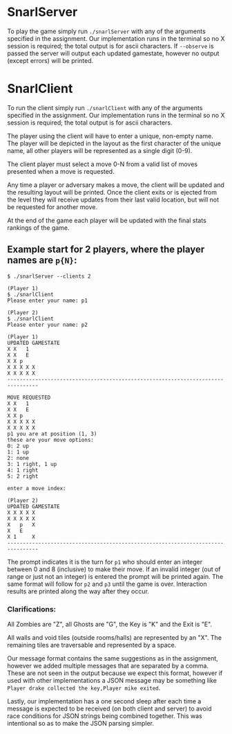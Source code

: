 # SnarlServer
To play the game simply run `./snarlServer` with any of the arguments specified in the assignment.  Our implementation runs in the terminal so no X session is required; the total output is for ascii characters.  If `--observe` is passed the server will output each updated gamestate, however no output (except errors) will be printed.

# SnarlClient
To run the client simply run `./snarlClient` with any of the arguments specified in the assignment.  Our implementation runs in the terminal so no X session is required; the total output is for ascii characters.

The player using the client will have to enter a unique, non-empty name.  The player will be depicted in the layout as the first character of the unique name, all other players will be represented as a single digit (0-9).

The client player must select a move 0-N from a valid list of moves presented when a move is requested.

Any time a player or adversary makes a move, the client will be updated and the resulting layout will be printed.  Once the client exits or is ejected from the level they will receive updates from their last valid location, but will not be requested for another move.

At the end of the game each player will be updated with the final stats rankings of the game.

## Example start for 2 players, where the player names are `p{N}`:
```
$ ./snarlServer --clients 2

(Player 1)
$ ./snarlClient
Please enter your name: p1

(Player 2)
$ ./snarlClient
Please enter your name: p2

(Player 1)
UPDATED GAMESTATE
X X   1  
X X   E  
X X p    
X X X X X
X X X X X
--------------------------------------------------------------------------------

MOVE REQUESTED
X X   1  
X X   E  
X X p    
X X X X X
X X X X X
p1 you are at position (1, 3)
these are your move options:
0: 2 up
1: 1 up
2: none
3: 1 right, 1 up
4: 1 right
5: 2 right

enter a move index: 

(Player 2)
UPDATED GAMESTATE
X X X X X
X X X X X
X   p   X
X   E    
X 1     X
--------------------------------------------------------------------------------
```

The prompt indicates it is the turn for `p1` who should enter an integer between 0 and 8 (inclusive) to make their move.  If an invalid integer (out of range or just not an integer) is entered the prompt will be printed again.  The same format will follow for `p2` and `p3` until the game is over.  Interaction results are printed along the way after they occur.

### Clarifications:
All Zombies are "Z", all Ghosts are "G", the Key is "K" and the Exit is "E".

All walls and void tiles (outside rooms/halls) are represented by an "X".  The remaining tiles are traversable and represented by a space.

Our message format contains the same suggestions as in the assignment, however we added multiple messages that are separated by a comma. These are not seen in the output because we expect this format, however if used with other implementations a JSON message may be something like `Player drake collected the key,Player mike exited`.

Lastly, our implementation has a one second sleep after each time a message is expected to be received (on both client and server) to avoid race conditions for JSON strings being combined together.  This was intentional so as to make the JSON parsing simpler.
